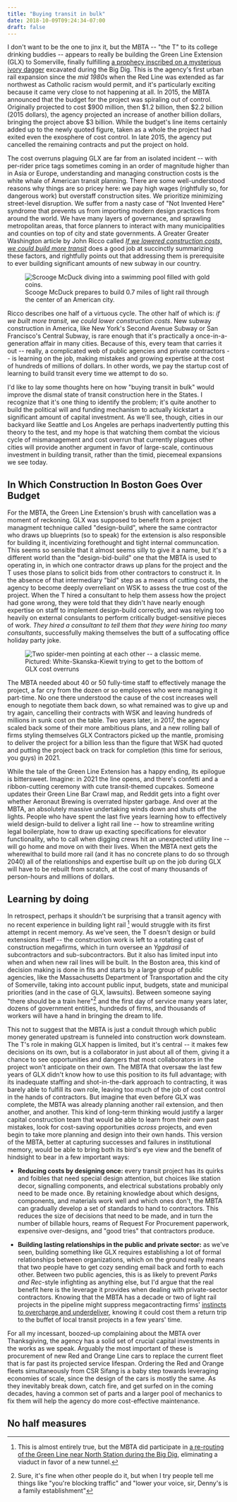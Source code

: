 ```yaml
---
title: "Buying transit in bulk"
date: 2018-10-09T09:24:34-07:00
draft: false
---
```


I don't want to be the one to jinx it, but the MBTA -- "the T" to its college drinking buddies -- appears to really be building the Green Line Extension (GLX) to Somerville, finally fulfilling [a prophecy inscribed on a mysterious ivory dagger](http://www.wbur.org/radioboston/2016/05/09/green-line-history) excavated during the Big Dig. This is the agency's first urban rail expansion since the _mid 1980s_ when the Red Line was extended as far northwest as Catholic racism would permit, and it's particularly exciting because it came very close to not happening at all. In 2015, the MBTA announced that the budget for the project was spiraling out of control. Originally projected to cost $900 million, then $1.2 billion, then $2.2 billion (2015 dollars), the agency projected an increase of another billion dollars, bringing the project above $3 billion. While the budget's line items certainly added up to the newly quoted figure, taken as a whole the project had exited even the exosphere of cost control. In late 2015, the agency put cancelled the remaining contracts and put the project on hold.

The cost overruns plaguing GLX are far from an isolated incident -- with per-rider price tags sometimes coming in an order of magnitude higher than in Asia or Europe, understanding and managing construction costs is the white whale of American  transit planning. There are some well-understood reasons why things are so pricey here: we pay high wages (rightfully so, for dangerous work) but overstaff construction sites. We prioritize minimizing street-level disruption. We suffer from a nasty case of "Not Invented Here" syndrome that prevents us from importing modern design practices from around the world. We have many layers of governance, and sprawling metropolitan areas, that force planners to interact with many municipalities and counties on top of city and state governments. A Greater Greater Washington article by John Ricco called _[If we lowered construction costs, we could build more transit](https://ggwash.org/view/40377/if-we-lowered-transit-construction-costs-we-could-build-more-transit)_ does a good job at succinctly summarizing these factors, and rightfully points out that addressing them is prerequisite to ever building significant amounts of new subway in our country.

<figure class="img">
    <img src="/images/scrooge-mcduck.png" alt="Scrooge McDuck diving into a swimming pool filled with gold coins."/>
    <figcaption>
        Scooge McDuck prepares to build 0.7 miles of light rail through the center of an American city.
    </figcaption>
</figure>

Ricco describes one half of a virtuous cycle. The other half of which is: _if we built more transit, we could lower construction costs_. New subway construction in America, like New York's Second Avenue Subway or San Francisco's Central Subway, is rare enough that it's practically a once-in-a-generation affair in many cities. Because of this, every team that carries it out -- really, a complicated web of public agencies and private contractors -- is learning on the job, making mistakes and growing expertise at the cost of hundreds of millions of dollars. In other words, we pay the startup cost of learning to build transit every time we attempt to do so.

I'd like to lay some thoughts here on how "buying transit in bulk" would improve the dismal state of transit construction here in the States. I recognize that it's one thing to identify the problem; it's quite another to build the political will and funding mechanism to actually kickstart a significant amount of capital investment. As we'll see, though, cities in our backyard like Seattle and Los Angeles are perhaps inadvertently putting this theory to the test, and my hope is that watching them combat the vicious cycle of mismanagement and cost overrun that currently plagues other cities will provide another argument in favor of large-scale, continuous investment in building transit, rather than the timid, piecemeal expansions we see today.

## In Which Construction In Boston Goes Over Budget

For the MBTA, the Green Line Extension's brush with cancellation was a moment of reckoning. GLX was supposed to benefit from a project managment technique called "design-build", where the same contractor who draws up blueprints (so to speak) for the extension is also responsible for building it, incentivizing forethought and tight internal communcation. This seems so sensible that it almost seems silly to give it a name, but it's a different world than the "design-bid-build" one that the MBTA is used to operating in, in which one contractor draws up plans for the project and the T uses those plans to solicit bids from other contractors to construct it. In the absence of that intermediary "bid" step as a means of cutting costs, the agency to become deeply overreliant on WSK to assess the true cost of the project. When the T hired a consultant to help them assess how the project had gone wrong, they were told that they didn't have nearly enough expertise on staff to implement design-build correctly, and was relying too heavily on external consulants to perform critically budget-sensitive pieces of work. _They hired a consultant to tell them that they were hiring too many consultants_, successfully making themselves the butt of a suffocating office holiday party joke.

<figure class="img">
    <img src="/images/spiderman.png" alt="Two spider-men pointing at each other -- a classic meme."/>
    <figcaption>
        Pictured: White-Skanska-Kiewit trying to get to the bottom of GLX cost overruns
    </figcaption>
</figure>

The MBTA needed about 40 or 50 fully-time staff to effectively manage the project, a far cry from the dozen or so employees who were managing it part-time. No one there understood the cause of the cost increases well enough to negotiate them back down, so what remained was to give up and try again, cancelling their contracts with WSK and leaving hundreds of millions in sunk cost on the table. Two years later, in 2017, the agency scaled back some of their more ambitious plans, and a new rolling ball of firms styling themselves GLX Contractors picked up the mantle, promising to deliver the project for a billion less than the figure that WSK had quoted and putting the project back on track for completion (this time for serious, you guys) in 2021.

While the tale of the Green Line Extension has a happy ending, its epilogue is bittersweet. Imagine: in 2021 the line opens, and there's confetti and a ribbon-cutting ceremony with cute transit-themed cupcakes. Someone updates their Green Line Bar Crawl map, and Reddit gets into a fight over whether Aeronaut Brewing is overrated hipster garbage. And over at the MBTA, an absolutely massive undertaking winds down and shuts off the lights. People who have spent the last five years learning how to effectively wield design-build to deliver a light rail line -- how to streamline writing legal boilerplate, how to draw up exacting specifications for elevator functionality, who to call when digging crews hit an unexpected utility line -- will go home and move on with their lives. When the MBTA next gets the wherewithal to build more rail (and it has no concrete plans to do so through 2040) all of the relationships and expertise built up on the job during GLX will have to be rebuilt from scratch, at the cost of many thousands of person-hours and millions of dollars.

## Learning by doing

In retrospect, perhaps it shouldn't be surprising that a transit agency with no recent experience in building light rail [^bigdig] would struggle with its first attempt in recent memory. As we've seen, the T doesn't design or build extensions itself -- the construction work is left to a rotating cast of construction megafirms, which in turn oversee an _Yggdrasil_ of subcontractors and sub-subcontractors. But it also has limited input into when and when new rail lines will be built. In the Boston area, this kind of decision making is done in fits and starts by a large group of public agencies, like the Massachusetts Department of Transportation and the city of Somerville, taking into account public input, budgets, state and municipal priorities (and in the case of GLX, lawsuits). Between someone saying "there should be a train here"[^dennys] and the first day of service many years later, dozens of government entities, hundreds of firms, and thousands of workers will have a hand in bringing the dream to life.

This not to suggest that the MBTA is just a conduit through which public money generated upstream is funneled into construction work downsteam. The T's role in making GLX happen is limited, but it's central -- it makes few decisions on its own, but is a collaborator in just about all of them, giving it a chance to see opportunities and dangers that most collaborators in the project won't anticipate on their own. The MBTA that oversaw the last few years of GLX didn't know how to use this position to its full advantage; with its inadequate staffing and shot-in-the-dark approach to contracting, it was barely able to fulfill its own role, leaving too much of the job of cost control in the hands of contractors. But imagine that even before GLX was complete, the MBTA was already planning another rail extension, and then another, and another. This kind of long-term thinking would justify a larger capital construction team that would be able to learn from their _own_ past mistakes, look for cost-saving opportunities _across_ projects, and even begin to take more planning and design into their own hands. This version of the MBTA, better at capturing successes and failures in institutional memory, would be able to bring both its bird's eye view and the benefit of hindsight to bear in a few important ways:

- **Reducing costs by designing once:** every transit project has its quirks and foibles that need special design attention, but choices like station decor, signalling components, and electrical substations probably only need to be made once. By retaining knowledge about which designs, components, and materials work well and which ones don't, the MBTA can gradually develop a set of standards to hand to contractors. This reduces the size of decisions that need to be made, and in turn the number of billable hours, reams of Request For Procurement paperwork, expensive over-designs, and "good tries" that contractors produce.

- **Building lasting relationships in the public and private sector:** as we've seen, building something like GLX requires establishing a lot of formal relationships between organizations, which on the ground really means that two people have to get cozy sending email back and forth to each other. Between two public agencies, this is as likely to prevent _Parks and Rec_-style infighting as anything else, but I'd argue that the real benefit here is the leverage it provides when dealing with private-sector contractors. Knowing that the MBTA has a decade or two of light rail projects in the pipeline might suppress megacontracting firms' [instincts to overcharge and underdeliver](https://usa.streetsblog.org/2015/12/14/what-went-wrong-with-bostons-green-line-extension/comment-page-1/), knowing it could cost them a return trip to the buffet of local transit projects in a few years' time.

For all my incessant, boozed-up complaining about the MBTA over Thanksgiving, the agency has a solid set of crucial capital investments in the works as we speak. Arguably the most important of these is procurement of new Red and Orange Line cars to replace the current fleet that is far past its projected service lifespan. Ordering the Red and Orange fleets simultaneously from CSR Sifang is a baby step towards leveraging economies of scale, since the design of the cars is mostly the same. As they inevitably break down, catch fire, and get surfed on in the coming decades, having a common set of parts and a larger pool of mechanics to fix them will help the agency do more cost-effective maintenance.

## No half measures

[^dennys]: Sure, it's fine when other people do it, but when I try people tell me things like "you're blocking traffic" and "lower your voice, sir, Denny's is a family establishment"

[^bigdig]: This is almost entirely true, but the MBTA did participate in [a re-routing of the Green Line near North Station during the Big Dig](https://en.wikipedia.org/wiki/Causeway_Street_Elevated), eliminating a viaduct in favor of a new tunnel. 